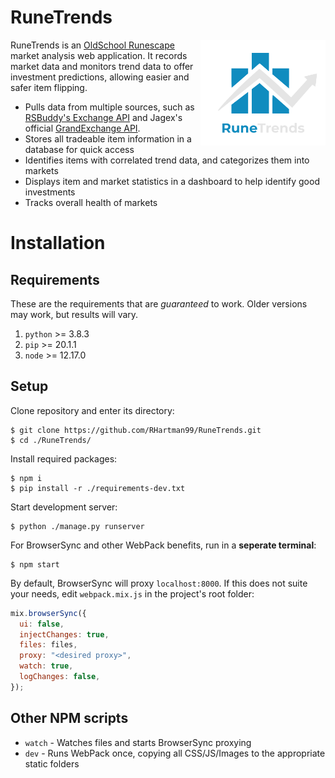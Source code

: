# RuneTrends

<img src="https://github.com/RHartman99/RuneTrends/blob/master/src/images/RuneTrends_Light.png?raw=true" align="right"
     alt="Size Limit logo by Anton Lovchikov" width="200">
RuneTrends is an [OldSchool Runescape](https://oldschool.runescape.com/) market analysis web application. It records market data and monitors trend data to offer investment predictions, allowing easier and safer item flipping.

- Pulls data from multiple sources, such as [RSBuddy's Exchange API](https://rsbuddy.com/exchange) and Jagex's official [GrandExchange API](https://secure.runescape.com/m=itemdb_oldschool/).
- Stores all tradeable item information in a database for quick access
- Identifies items with correlated trend data, and categorizes them into markets
- Displays item and market statistics in a dashboard to help identify good investments
- Tracks overall health of markets

# Installation

## Requirements

These are the requirements that are _guaranteed_ to work. Older versions may work, but results will vary.

1. `python` >= 3.8.3
2. `pip` >= 20.1.1
3. `node` >= 12.17.0

## Setup

Clone repository and enter its directory:

```console
$ git clone https://github.com/RHartman99/RuneTrends.git
$ cd ./RuneTrends/
```

Install required packages:

```console
$ npm i
$ pip install -r ./requirements-dev.txt
```

Start development server:

```console
$ python ./manage.py runserver
```

For BrowserSync and other WebPack benefits, run in a **seperate terminal**:

```console
$ npm start
```

By default, BrowserSync will proxy `localhost:8000`. If this does not suite your needs, edit `webpack.mix.js` in the project's root folder:

```javascript
mix.browserSync({
  ui: false,
  injectChanges: true,
  files: files,
  proxy: "<desired proxy>",
  watch: true,
  logChanges: false,
});
```

## Other NPM scripts

- `watch` - Watches files and starts BrowserSync proxying
- `dev` - Runs WebPack once, copying all CSS/JS/Images to the appropriate static folders
